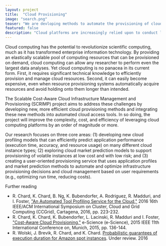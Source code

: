 ```yaml
---
layout: project
title:  "Cloud Provisioning"
image: "search.png"
teaser: "We are devloping methods to automate the provisioning of cloud computing infrastructure"
featured: false
description: "Cloud platforms are increasingly relied upon to conduct large scale science. However, the method by which infrastructure is provisioned and managed are ad hoc. We are developing new methods to profile applicaton performance, predict cloud market conditions, and automate provisioning decisions.."
---
```


Cloud computing has the potential to revolutionize scientific computing, much as it has transformed
enterprise information technology. By providing an elastically scalable pool of computing resources
that can be provisioned on demand, cloud computing can allow any researcher to perform even the largest
data analyses. Yet cloud computing is no panacea in its current form. First, it requires significant technical
knowledge to efficiently provision and manage cloud resources. Second, it can easily become expensive,
even when resource provisioning systems automatically acquire resources and avoid holding onto them
longer than intended.

The Scalable Cost-Aware Cloud Infrastructure Management and Provisioning (SCRIMP) project aims to address
these challenges by developing new, more efficient cloud provisioning methods and integrating these
new methods into automated cloud access tools. In so doing, the project will improve the complexity, cost,
and efficiency of leveraging cloud computing platforms by an order of magnitude or more. 

Our research focuses on three core areas:
(1) developing new cloud profiling models that can efficiently predict application performance (execution
time, accuracy, and resource usage) on many different cloud instance types; 
(2) exploring cloud market prediction models to support provisioning of volatile instances at low cost 
and with low risk; and 
(3) creating a user-oriented provisioning service that uses application profiles and market 
prediction methods to automate
and optimize infrastructure provisioning decisions and cloud management based on user requirements (e.g.,
optimizing run time, reducing costs). 

Further reading

- R. Chard, K. Chard, B. Ng, K. Bubendorfer, A. Rodriguez, R. Madduri, and I. Foster, ["An Automated Tool Profiling Service for the Cloud,"](http://ieeexplore.ieee.org/stamp/stamp.jsp?tp=&arnumber=7515692&isnumber=7515592) 2016 16th IEEE/ACM International Symposium on Cluster, Cloud and Grid Computing (CCGrid), Cartagena, 2016, pp. 223-232.
- R. Chard, K. Chard, K. Bubendorfer, L. Lacinski, R. Madduri and I. Foster, ["Cost-Aware Cloud Provisioning,"](http://ieeexplore.ieee.org/stamp/stamp.jsp?tp=&arnumber=7304284&isnumber=7304061) e-Science (e-Science), 2015 IEEE 11th International Conference on, Munich, 2015, pp. 136-144.
- R. Wolski, J. Brevik, R. Chard, and K. Chard. [Probabilistic guarantees of execution duration for Amazon spot instances](https://www.cs.ucsb.edu/sites/cs.ucsb.edu/files/docs/reports/master.pdf). Under review. 2016
